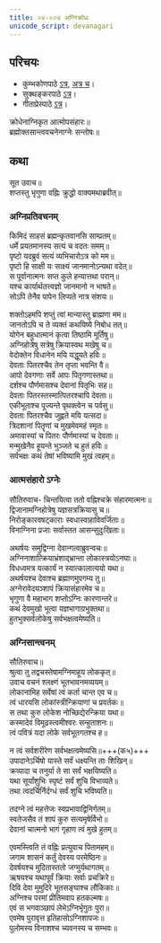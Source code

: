 ```yaml
---  
title: ०४-००७ अग्निक्रोधः
unicode_script: devanagari
---  
```


## परिचयः
- कुम्भकोणपाठे [ऽत्र](https://archive.org/details/mahAbhArata-kumbhakoNam/page/n369), [अत्र च](https://sanskritdocuments.org/mirrors/mahabharata/mbhK/mahabharata-k-01-sa.html)।
- सुक्थङ्करपाठे [ऽत्र](http://bombay.indology.info/mahabharata/text/UD/MBh01.txt)।
- गीताप्रेस्पाठे [ऽत्र](https://archive.org/stream/mahabharata01ramauoft#page/564/mode/2up)।

क्रोधेनाग्निकृत आत्मोपसंहारः॥  
ब्रह्मोक्तसान्त्ववचनेनाग्नेः सन्तोषः॥  


## कथा

 सूत उवाच॥  
शप्तस्तु भृगुणा वह्निः क्रुद्धो वाक्यमथाब्रवीत्॥  

### अग्निप्रतिवचनम्
किमिदं साहसं ब्रह्मन्कृतवानसि साम्प्रतम्॥  
धर्मे प्रयतमानस्य सत्यं च वदतः समम्॥  
पृष्टो यदब्रुवं सत्यं व्यभिचारोऽत्र को मम॥  
पृष्टो हि साक्षी यः साक्ष्यं जानमानोऽन्यथा वदेत्॥  
स पूर्वानात्मनः सप्त कुले हन्यात्तथा परान्॥  
यश्च कार्यार्थतत्त्वज्ञो जानमानो न भाषते॥  
सोऽपि तेनैव पापेन लिप्यते नात्र संशयः॥  

शक्तोऽहमपि शप्तुं त्वां मान्यास्तु ब्राह्मणा मम॥  
जानतोऽपि च ते व्यक्तं कथयिष्ये निबोध तत्॥  
योगेन बहुधात्मानं कृत्वा तिष्ठामि मूर्तिषु॥  
अग्निहोत्रेषु सत्रेषु क्रियास्वथ मखेषु च॥  
वेदोक्तेन विधानेन मयि यद्धूयते हविः॥  
देवताः पितरश्चैव तेन तृप्ता भवन्ति वै॥  
आपो देवगणाः सर्वे आपः पितृगणास्तथा॥  
दर्शश्च पौर्णमासश्च देवानां पितृभिः सह॥  
देवताः पितरस्तस्मात्पितरश्चापि देवताः॥  
एकीभूताश्च पूज्यन्ते पृथक्त्वेन च पर्वसु॥  
देवताः पितरश्चैव जुह्वते मयि यत्सदा॥  
त्रिदशानां पितॄणां च मुखमेवमहं स्मृतः॥  
अमावास्यां च पितरः पौर्णमास्यां च देवताः॥  
मन्मुखेनैव हूयन्ते भुञ्जते च हुतं हविः॥  
सर्वभक्षः कथं तेषां भविष्यामि मुखं त्वहम्॥  

### आत्मसंहारो ऽग्नेः
सौतिरुवाच-
चिन्तयित्वा ततो वह्निश्चक्रे संहारमात्मनः॥  
द्विजानामग्निहोत्रेषु यज्ञसत्रक्रियासु च॥  
निरोङ्कारवषट्काराः स्वधास्वाहाविवर्जिताः॥  
विनाग्निना प्रजाः सर्वास्तत आसन्सुदुःखिताः॥  

अथर्षयः समुद्विग्ना देवान्गत्वाब्रुवन्वचः॥  
अग्निनाशात्क्रियाभ्रंशाद्भ्रान्ता लोकास्त्रयोऽनघाः॥  
विधध्वमत्र यत्कार्यं न स्यात्कालात्ययो यथा॥  
अथर्षयश्च देवाश्च ब्रह्माणमुपगम्य तु॥  
अग्नेरावेदयञ्शापं क्रियासंहारमेव च॥  
भृगुणा वै महाभाग शप्तोऽग्निः कारणान्तरे॥  
कथं देवमुखो भूत्वा यज्ञभागाग्रभुक्तथा॥  
हुतभुक्सर्वलोकेषु सर्वभक्षत्वमेष्यति॥  

### अग्निसान्त्वनम्
सौतिरुवाच॥   
श्रुत्वा तु तद्वचस्तेषामग्निमाहूय लोककृत्॥  
उवाच वचनं श्लक्ष्णं भूतभावनमव्ययम्॥  
लोकानामिह सर्वेषां त्वं कर्ता चान्त एव च॥  
त्वं धारयसि लोकांस्त्रीन्क्रियाणां च प्रवर्तकः॥  
स तथा कुरु लोकेश नोच्छिद्येरन्क्रिया यथा॥  
कस्मादेवं विमूढस्त्वमीश्वरः सन्हुताशनः॥  
त्वं पवित्रं यदा लोके सर्वभूतगतश्च ह॥  

न त्वं सर्वशरीरेण सर्वभक्षत्वमेष्यसि॥+++(क५)+++  
उपादानेऽर्चिषो यास्ते सर्वं धक्ष्यन्ति ताः शिखिन्॥  
क्रव्यादा च तनुर्या ते सा सर्वं भक्षयिष्यति॥  
यथा सूर्यांशुभिः स्पृष्टं सर्वं शुचि विभाव्यते॥  
तथा त्वदर्चिर्निर्दग्धं सर्वं शुचि भविष्यति॥  

तदग्ने त्वं महत्तेजः स्वप्रभावाद्विनिर्गतम्॥  
स्वतेजसैव तं शापं कुरु सत्यमृषेर्विभो॥  
देवानां चात्मनो भागं गृहाण त्वं मुखे हुतम्॥  

एवमस्त्विति तं वह्निः प्रत्युवाच पितामहम्॥  
जगाम शासनं कर्तुं देवस्य परमेष्ठिनः॥  
देवर्षयश्च मुदितास्ततो जग्मुर्यथागतम्॥  
ऋषयश्च यथापूर्वं क्रियाः सर्वाः प्रचक्रिरे॥  
दिवि देवा मुमुदिरे भूतसङ्घाश्च लौकिकाः॥  
अग्निश्च परमां प्रीतिमवाप हतकल्मषः॥  
एवं स भगवाञ्छापं लेभेऽग्निर्भृगुतः पुरा॥   
एवमेष पुरावृत्त इतिहासोऽग्निशापजः॥  
पुलोमस्य विनाशश्च च्यवनस्य च सम्भवः॥  
